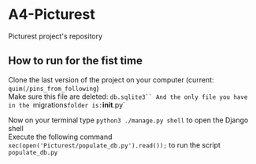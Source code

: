 # A4-Picturest
Picturest project's repository

## How to run for the fist time
Clone the last version of the project on your computer (current: `quim(/pins_from_following`)  
Make sure this file are deleted: `db.sqlite3``
And the only file you have in the `migrations` folder is: `__init__.py`

Now on your terminal type `python3 ./manage.py shell` to open the Django shell  
Execute the following command `xec(open('Picturest/populate_db.py').read());` to run the script `populate_db.py`







